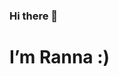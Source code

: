 ### Hi there 👋
# I’m Ranna :)

<!--
**raanaYavari/raanaYavari** is a ✨ _special_ ✨ repository because its `README.md` (this file) appears on your GitHub profile.

Here are some ideas to get you started:

 🔭 I’m currently working as an Andoid Developer
- 🌱 I’m currently learning ...
- 👯 I’m looking to collaborate on ...
- 🤔 I’m looking for help with ...
- 💬 Ask me about ...
 📫  Reach me [at] raanayavari@gmail.com
- 😄 Pronouns: ...
- ⚡ Fun fact: ...
-->
